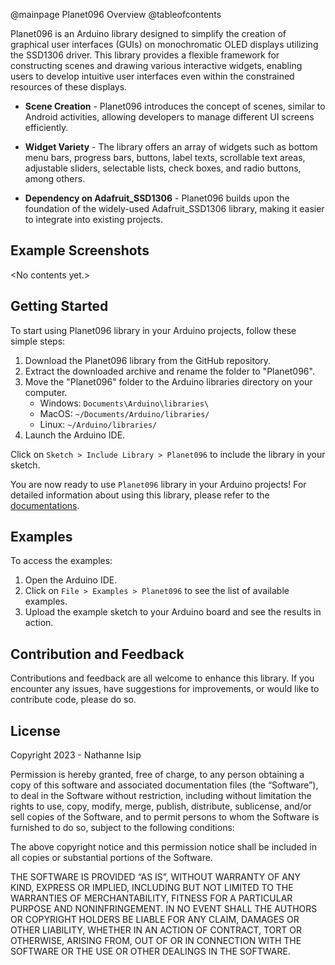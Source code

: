 @mainpage Planet096 Overview
@tableofcontents

Planet096 is an Arduino library designed to simplify the creation of graphical user interfaces (GUIs) on monochromatic OLED displays utilizing the SSD1306 driver. This library provides a flexible framework for constructing scenes and drawing various interactive widgets, enabling users to develop intuitive user interfaces even within the constrained resources of these displays.

- **Scene Creation** - Planet096 introduces the concept of scenes, similar to Android activities, allowing developers to manage different UI screens efficiently.

- **Widget Variety** - The library offers an array of widgets such as bottom menu bars, progress bars, buttons, label texts, scrollable text areas, adjustable sliders, selectable lists, check boxes, and radio buttons, among others.

- **Dependency on Adafruit_SSD1306** - Planet096 builds upon the foundation of the widely-used Adafruit_SSD1306 library, making it easier to integrate into existing projects.

## Example Screenshots

&lt;No contents yet.&gt;

## Getting Started

To start using Planet096 library in your Arduino projects, follow these simple steps:

1. Download the Planet096 library from the GitHub repository.
2. Extract the downloaded archive and rename the folder to "Planet096".
3. Move the "Planet096" folder to the Arduino libraries directory on your computer.
    - Windows: `Documents\Arduino\libraries\`
    - MacOS: `~/Documents/Arduino/libraries/`
    - Linux: `~/Arduino/libraries/`
4. Launch the Arduino IDE.

Click on `Sketch > Include Library > Planet096` to include the library in your sketch.

You are now ready to use `Planet096` library in your Arduino projects! For detailed information about using this library, please refer to the [documentations](https://nthnn.github.io/Planet096).

## Examples

To access the examples:

1. Open the Arduino IDE.
2. Click on `File > Examples > Planet096` to see the list of available examples.
3. Upload the example sketch to your Arduino board and see the results in action.

## Contribution and Feedback

Contributions and feedback are all welcome to enhance this library. If you encounter any issues, have suggestions for improvements, or would like to contribute code, please do so.

## License

Copyright 2023 - Nathanne Isip

Permission is hereby granted, free of charge, to any person obtaining a copy of this software and associated documentation files (the “Software”), to deal in the Software without restriction, including without limitation the rights to use, copy, modify, merge, publish, distribute, sublicense, and/or sell copies of the Software, and to permit persons to whom the Software is furnished to do so, subject to the following conditions:

The above copyright notice and this permission notice shall be included in all copies or substantial portions of the Software.

THE SOFTWARE IS PROVIDED “AS IS”, WITHOUT WARRANTY OF ANY KIND, EXPRESS OR IMPLIED, INCLUDING BUT NOT LIMITED TO THE WARRANTIES OF MERCHANTABILITY, FITNESS FOR A PARTICULAR PURPOSE AND NONINFRINGEMENT. IN NO EVENT SHALL THE AUTHORS OR COPYRIGHT HOLDERS BE LIABLE FOR ANY CLAIM, DAMAGES OR OTHER LIABILITY, WHETHER IN AN ACTION OF CONTRACT, TORT OR OTHERWISE, ARISING FROM, OUT OF OR IN CONNECTION WITH THE SOFTWARE OR THE USE OR OTHER DEALINGS IN THE SOFTWARE.